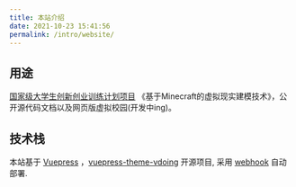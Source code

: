 ```yaml
---
title: 本站介绍
date: 2021-10-23 15:41:56
permalink: /intro/website/
---
```


## 用途
[国家级大学生创新创业训练计划项目](http://gjcxcy.bjtu.edu.cn/Index.aspx) 《基于Minecraft的虚拟现实建模技术》，公开源代码文档以及网页版虚拟校园(开发中ing)。

## 技术栈
本站基于 [Vuepress](https://vuepress.vuejs.org/) ，[vuepress-theme-vdoing](https://doc.xugaoyi.com/) 开源项目,
采用 [webhook](https://github.com/adnanh/webhook) 自动部署.